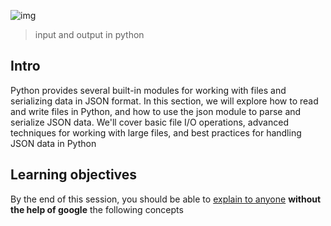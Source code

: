 ![img](https://assets.imaginablefutures.com/media/images/ALX_Logo.max-200x150.png)
> input and output in python

## Intro
Python provides several built-in modules for working with files and serializing data in JSON format. In this section, we will explore how to read and write files in Python, and how to use the json module to parse and serialize JSON data. We'll cover basic file I/O operations, advanced techniques for working with large files, and best practices for handling JSON data in Python

## Learning objectives
By the end of this session, you should be able to [explain to anyone]() __without the help of google__ the following concepts